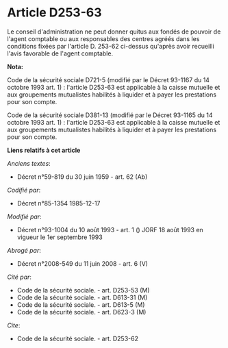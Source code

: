 # Article D253-63

Le conseil d'administration ne peut donner quitus aux fondés de pouvoir de l'agent comptable ou aux responsables des centres
agréés dans les conditions fixées par l'article D. 253-62 ci-dessus qu'après avoir recueilli l'avis favorable de l'agent
comptable.

**Nota:**

Code de la sécurité sociale D721-5 (modifié par le Décret 93-1167 du 14 octobre 1993 art. 1) : l'article D253-63 est
applicable à la caisse mutuelle et aux groupements mutualistes habilités à liquider et à payer les prestations pour son
compte.  

Code de la sécurité sociale D381-13 (modifié par le Décret 93-1165 du 14 octobre 1993 art. 1) : l'article D253-63 est
applicable à la caisse mutuelle et aux groupements mutualistes habilités à liquider et à payer les prestations pour son
compte.

**Liens relatifs à cet article**

_Anciens textes_:

  - Décret n°59-819 du 30 juin 1959 - art. 62 (Ab)

_Codifié par_:

  - Décret n°85-1354 1985-12-17

_Modifié par_:

  - Décret n°93-1004 du 10 août 1993 - art. 1 () JORF 18 août 1993 en vigueur le 1er septembre 1993

_Abrogé par_:

  - Décret n°2008-549 du 11 juin 2008 - art. 6 (V)

_Cité par_:

  - Code de la sécurité sociale. - art. D253-53 (M)
  - Code de la sécurité sociale. - art. D613-31 (M)
  - Code de la sécurité sociale. - art. D613-5 (M)
  - Code de la sécurité sociale. - art. D623-3 (M)

_Cite_:

  - Code de la sécurité sociale. - art. D253-62
